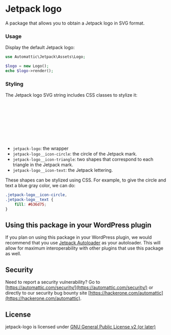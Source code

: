 # Jetpack logo

A package that allows you to obtain a Jetpack logo in SVG format.

### Usage

Display the default Jetpack logo:

```php
use Automattic\Jetpack\Assets\Logo;

$logo = new Logo();
echo $logo->render();
```

### Styling

The Jetpack logo SVG string includes CSS classes to stylize it:
- `jetpack-logo`: the wrapper <svg> tag.
- `jetpack-logo__icon-circle`: the circle of the Jetpack mark.
- `jetpack-logo__icon-triangle`: two shapes that correspond to each triangle in the Jetpack mark.
- `jetpack-logo__icon-text`: the Jetpack lettering.

These shapes can be stylized using CSS. For example, to give the circle and text a blue gray color, we can do:

```css
.jetpack-logo__icon-circle,
.jetpack-logo__text {
	fill: #636d75;
}
```
## Using this package in your WordPress plugin

If you plan on using this package in your WordPress plugin, we would recommend that you use [Jetpack Autoloader](https://packagist.org/packages/automattic/jetpack-autoloader) as your autoloader. This will allow for maximum interoperability with other plugins that use this package as well.

## Security

Need to report a security vulnerability? Go to [https://automattic.com/security/](https://automattic.com/security/) or directly to our security bug bounty site [https://hackerone.com/automattic](https://hackerone.com/automattic).

## License

jetpack-logo is licensed under [GNU General Public License v2 (or later)](./LICENSE.txt)
